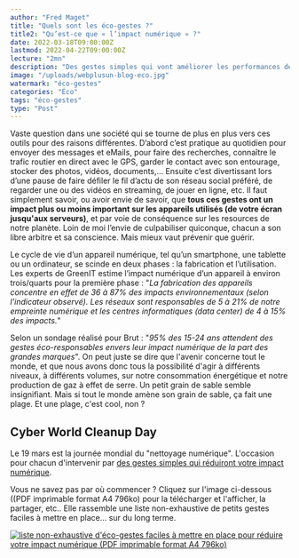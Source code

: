 ```yaml
---
author: "Fred Maget"
title: "Quels sont les éco-gestes ?"
title2: "Qu’est-ce que « l’impact numérique » ?"
date: 2022-03-18T09:00:00Z
lastmod: 2022-04-22T09:00:00Z
lecture: "2mn"
description: "Des gestes simples qui vont améliorer les performances de vos appareils, et les faire durer plus longtemps. Ça vaut le coup, non ?"
image: "/uploads/webplusun-blog-eco.jpg"
watermark: "éco-gestes"
categories: "Éco"
tags: "éco-gestes"
type: "Post"
---
```


Vaste question dans une société qui se tourne de plus en plus vers ces outils pour des raisons différentes. D’abord c’est pratique au quotidien pour envoyer des messages et eMails, pour faire des recherches, connaître le trafic routier en direct avec le GPS, garder le contact avec son entourage, stocker des photos, vidéos, documents,… Ensuite c’est divertissant lors d’une pause de faire défiler le fil d’actu de son réseau social préféré, de regarder une ou des vidéos en streaming, de jouer en ligne, etc. Il faut simplement savoir, ou avoir envie de savoir, que <b>tous ces gestes ont un impact plus ou moins important sur les appareils utilisés (de votre écran jusqu'aux serveurs)</b>, et par voie de conséquence sur les resources de notre planète. Loin de moi l’envie de culpabiliser quiconque, chacun a son libre arbitre et sa conscience. Mais mieux vaut prévenir que guérir.

Le cycle de vie d’un appareil numérique, tel qu’un smartphone, une tablette ou un ordinateur, se scinde en deux phases : la fabrication et l’utilisation. Les experts de GreenIT estime l’impact numérique d’un appareil à environ trois/quarts pour la première phase : "*La fabrication des appareils concentre en effet de 36 à 87% des impacts environnementaux (selon l’indicateur observé). Les réseaux sont responsables de 5 à 21% de notre empreinte numérique et les centres informatiques (data center) de 4 à 15% des impacts.*"

Selon un sondage réalisé pour Brut : "*95% des 15-24 ans attendent des gestes éco-responsables envers leur impact numérique de la part des grandes marques*". On peut juste se dire que l'avenir concerne tout le monde, et que nous avons donc tous la possibilité d'agir à différents niveaux, à différents volumes, sur notre consommation énergétique et notre production de gaz à effet de serre. Un petit grain de sable semble insignifiant. Mais si tout le monde amène son grain de sable, ça fait une plage. Et une plage, c'est cool, non ?

## Cyber World Cleanup Day
Le 19 mars est la journée mondial du "nettoyage numérique". L'occasion pour chacun d'intervenir par [des gestes simples qui réduiront votre impact numérique](https://webplusun.fr/blog/sobriete-numerique/).

Vous ne savez pas par où commencer ? Cliquez sur l'image ci-dessous ((PDF imprimable format A4 796ko) pour la télécharger et l'afficher, la partager, etc.. Elle rassemble une liste non-exhaustive de petits gestes faciles à mettre en place… sur du long terme.

<a href="https://webplusun.fr/uploads/affiche-eco-gestes-numeriques.pdf" download="affiche-eco-gestes-numeriques">
	<picture>
		<source srcset="/uploads/affiche-eco-gestes-72.avif" type="image/avif">
		<source srcset="/uploads/affiche-eco-gestes-72.jpg" type="image/jpg">
		<img src="/uploads/affiche-eco-gestes-72.jpg" alt="liste non-exhaustive d'éco-gestes faciles à mettre en place pour réduire votre impact numérique (PDF imprimable format A4 796ko)" class="img-fluid center" loading="lazy"/>
	</picture>
</a>